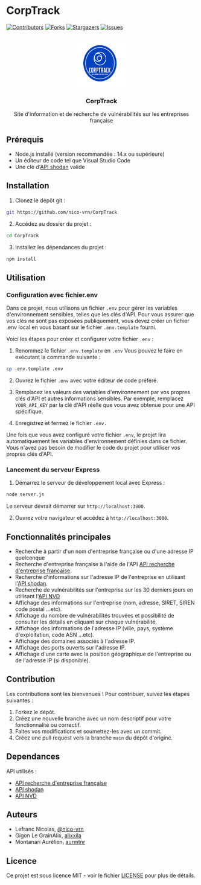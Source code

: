 # CorpTrack
<a name="readme-top"></a>

[![Contributors][contributors-shield]][contributors-url]
[![Forks][forks-shield]][forks-url]
[![Stargazers][stars-shield]][stars-url]
[![Issues][issues-shield]][issues-url]

<!-- PROJECT LOGO -->
<br />
<div align="center">
  <a href="https://github.com/nico-vrn/CorpTrack">
    <img src="public/images/logo_corptrack.png" alt="Logo" width="150" height="120">
  </a>

  <h3 align="center">CorpTrack</h3>

  <p align="center">
    Site d'information et de recherche de vulnérabilités sur les entreprises française 
    <br />
   </p>
</div>

## Prérequis

- Node.js installé (version recommandée : 14.x ou supérieure)
- Un éditeur de code tel que Visual Studio Code
- Une clé d'[API shodan](https://developer.shodan.io/api) valide

## Installation

1. Clonez le dépôt git :
```sh
git https://github.com/nico-vrn/CorpTrack
```

2. Accédez au dossier du projet :
```sh
cd CorpTrack
```

3. Installez les dépendances du projet :
```sh
npm install
```

## Utilisation

### Configuration avec fichier.env 

Dans ce projet, nous utilisons un fichier `.env` pour gérer les variables d'environnement sensibles, telles que les clés d'API. Pour vous assurer que vos clés ne sont pas exposées publiquement, vous devez créer un fichier .env local en vous basant sur le fichier `.env.template` fourni.

Voici les étapes pour créer et configurer votre fichier `.env` :

1. Renommez le fichier `.env.template` en `.env` Vous pouvez le faire en exécutant la commande suivante :
```sh
cp .env.template .env
```

2. Ouvrez le fichier `.env` avec votre éditeur de code préféré.

3. Remplacez les valeurs des variables d'environnement par vos propres clés d'API et autres informations sensibles. Par exemple, remplacez `YOUR_API_KEY` par la clé d'API réelle que vous avez obtenue pour une API spécifique.

4. Enregistrez et fermez le fichier `.env.`

Une fois que vous avez configuré votre fichier `.env`, le projet lira automatiquement les variables d'environnement définies dans ce fichier. Vous n'avez pas besoin de modifier le code du projet pour utiliser vos propres clés d'API.

### Lancement du serveur Express

1. Démarrez le serveur de développement local avec Express :
```sh
node server.js
```

Le serveur devrait démarrer sur `http://localhost:3000`.

2. Ouvrez votre navigateur et accédez à `http://localhost:3000`.

## Fonctionnalités principales

- Recherche à partir d'un nom d'entreprise française ou d'une adresse IP quelconque 
- Recherche d'entreprise française à l'aide de l'API [API recherche d'entreprise française](https://api.gouv.fr/documentation/api-recherche-entreprises).
- Recherche d'informations sur l'adresse IP de l'entreprise en utilisant l'[API shodan](https://developer.shodan.io/api).
- Recherche de vulnérabilités sur l'entreprise sur les 30 derniers jours en utilisant l'[API NVD](https://nvd.nist.gov/developers/vulnerabilities)
- Affichage des informations sur l'entreprise (nom, adresse, SIRET, SIREN code postal ...etc).
- Affichage du nombre de vulnérabilités trouvées et possibilité de consulter les détails en cliquant sur chaque vulnérabilité.
- Affichage des informations de l'adresse IP (ville, pays, système d'exploitation, code ASN ...etc).
- Affichage des domaines associés à l'adresse IP.
- Affichage des ports ouverts sur l'adresse IP.
- Affichage d'une carte avec la position géographique de l'entreprise ou de l'adresse IP (si disponible).

## Contribution

Les contributions sont les bienvenues ! Pour contribuer, suivez les étapes suivantes :

1. Forkez le dépôt.
2. Créez une nouvelle branche avec un nom descriptif pour votre fonctionnalité ou correctif.
3. Faites vos modifications et soumettez-les avec un commit.
4. Créez une pull request vers la branche `main` du dépôt d'origine.

## Dependances

API utilisés :
- [API recherche d'entreprise française](https://api.gouv.fr/documentation/api-recherche-entreprises)
- [API shodan](https://developer.shodan.io/api) 
- [API NVD](https://nvd.nist.gov/developers/vulnerabilities)

## Auteurs

- Lefranc Nicolas, [@nico-vrn](https://github.com/nico-vrn)
- Gigon Le GrainAlix, [alixxila](https://github.com/alixxila)
- Montanari Aurélien, [aurmtnr](https://github.com/aurmtn)

## Licence

Ce projet est sous licence MIT - voir le fichier [LICENSE](LICENSE) pour plus de détails.


<!-- MARKDOWN LINKS & IMAGES -->
<!-- https://www.markdownguide.org/basic-syntax/#reference-style-links -->
[contributors-shield]: https://img.shields.io/github/contributors/nico-vrn/CorpTrack?style=for-the-badge
[contributors-url]: https://github.com/nico-vrn/CorpTrack/graphs/contributors
[forks-shield]: https://img.shields.io/github/forks/nico-vrn/CorpTrack.svg?style=for-the-badge
[forks-url]: https://github.com/nico-vrn/CorpTrack/network/members
[stars-shield]: https://img.shields.io/github/stars/nico-vrn/CorpTrack.svg?style=for-the-badge
[stars-url]: https://github.com/nico-vrn/CorpTrack/stargazers
[issues-shield]: https://img.shields.io/github/issues/nico-vrn/CorpTrack.svg?style=for-the-badge
[issues-url]: https://github.com/nico-vrn/CorpTrack/issues
